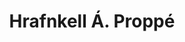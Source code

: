 ---
order: 1
type: "staff"
title: "Hrafnkell Á. Proppé"
job: "Svæðisskipulagstjóri hjá SSH"
englishJob: "Director of regional plan"
subjob: "Verkefnastjóri"
subjobEnglish: "Project manager"
email: "hrafnkell@borgarlinan.is"
---